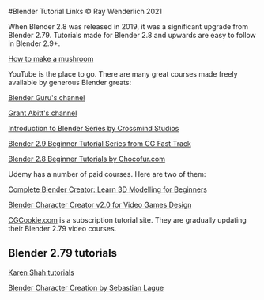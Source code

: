 #Blender Tutorial Links
© Ray Wenderlich 2021

When Blender 2.8 was released in 2019, it was a significant upgrade from Blender 2.79. Tutorials made for Blender 2.8 and upwards are easy to follow in Blender 2.9+.

[How to make a mushroom](https://www.raywenderlich.com/21459096-blender-tutorial-for-beginners-how-to-make-a-mushroom)

YouTube is the place to go. There are many great courses made freely available by generous Blender greats:

[Blender Guru's channel](https://www.youtube.com/channel/UCOKHwx1VCdgnxwbjyb9Iu1g)

[Grant Abitt's channel](https://www.youtube.com/channel/UCZFUrFoqvqlN8seaAeEwjlw)

[Introduction to Blender Series by Crossmind Studios](https://www.youtube.com/playlist?list=PLgO2ChD7acqH5S3fCO1GbAJC55NeVaCCp)

[Blender 2.9 Beginner Tutorial Series from CG Fast Track](https://www.youtube.com/playlist?list=PL8eKBkZzqDiU-qcoaghCz04sMitC1yx6k)

[Blender 2.8 Beginner Tutorials by Chocofur.com](https://www.youtube.com/playlist?list=PLYVR0A4acpNbm91RK_9l-P6dv2jPuUHU7)

Udemy has a number of paid courses. Here are two of them:

[Complete Blender Creator: Learn 3D Modelling for Beginners](https://www.udemy.com/course/blendertutorial/)

[Blender Character Creator v2.0 for Video Games Design](https://www.udemy.com/course/blendercharacters/)

[CGCookie.com](https://cgcookie.com) is a subscription tutorial site. They are gradually updating their Blender 2.79 video courses.

## Blender 2.79 tutorials
 
[Karen Shah tutorials](https://tutsplus.com/authors/karan-shah)

[Blender Character Creation by Sebastian Lague](https://www.youtube.com/playlist?list=PLFt_AvWsXl0fEx02iXR8uhDsVGhmM9Pse)

